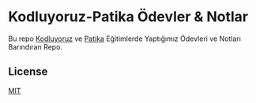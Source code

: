 # Kodluyoruz-Patika Ödevler & Notlar

Bu repo [Kodluyoruz](https://www.kodluyoruz.org) ve [Patika](https://www.patika.dev) Eğitimlerde Yaptığımız Ödevleri ve Notları Barındıran Repo.

## License
[MIT](https://choosealicense.com/licenses/mit/)
